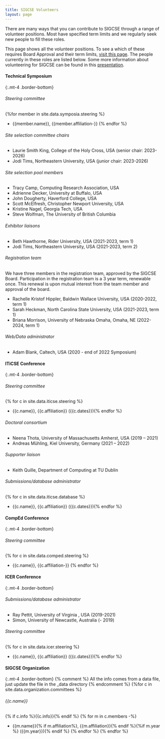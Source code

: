 ```yaml
---
title: SIGCSE Volunteers
layout: page 
---
```


There are many ways that you can contribute to SIGCSE through a range of volunteer positions. Most have specified term limits and we regularly seek new people to fill these roles.

This page shows all the volunteer positions. To see a which of these requires Board Approval and their term limits, [visit this page](../policies/approval.html). The people currently in these roles are listed below. Some more information about volunteering for SIGCSE can be found in this [presentation](../files/documents/pdfs/How%20to%20Volunteer%20with%20SIGCSE%202019.pdf).

#### Technical Symposium
{:.mt-4 .border-bottom}

###### Steering committee

{%for member in site.data.symposia.steering %}
- {{member.name}}, {{member.affiliation-}}
{% endfor %}

###### Site selection committee chairs

- Laurie Smith King, College of the Holy Cross, USA (senior chair: 2023-2026)
- Jodi Tims, Northeastern University, USA (junior chair: 2023-2026)

###### Site selection pool members

- Tracy Camp, Computing Research Association, USA
- Adrienne Decker, University at Buffalo, USA
- John Dougherty, Haverford College, USA
- Scott McElfresh, Christopher Newport University, USA
- Kristine Nagel, Georgia Tech, USA
- Steve Wolfman, The University of British Columbia

###### Exhibitor liaisons

-   Beth Hawthorne, Rider University, USA (2021-2023, term 1)
-   Jodi Tims, Northeastern University, USA (2021-2023, term 2)

###### Registration team

We have three members in the registration team, approved by the SIGCSE Board. Participation in the registration team is a 3 year term, renewable once. This renewal is upon mutual interest from the team member and approval of the board.

- Rachelle Kristof Hippler, Baldwin Wallace University, USA (2020-2022, term 1)
- Sarah Heckman, North Carolina State University, USA (2021-2023, term 1)
- Briana Morrison, University of Nebraska Omaha, Omaha, NE (2022-2024, term 1)

###### Web/Data administrator

-   Adam Blank, Caltech, USA (2020 - end of 2022 Symposium)

#### ITiCSE Conference
{:.mt-4 .border-bottom}

###### Steering committee

{% for c in site.data.iticse.steering %}
- {{c.name}}, {{c.affiliation}} ({{c.dates}}){% endfor %}

###### Doctoral consortium

- Neena Thota, University of Massachusetts Amherst, USA (2019 – 2021)
- Andreas Mühling, Kiel University, Germany (2021 – 2022)

###### Supporter liaison

- Keith Quille, Department of Computing at TU Dublin

###### Submissions/database administrator

{% for c in site.data.iticse.database %}
- {{c.name}}, {{c.affiliation}} ({{c.dates}}){% endfor %}


#### CompEd Conference
{:.mt-4 .border-bottom}

###### Steering committee

{% for c in site.data.comped.steering %}
- {{c.name}}, {{c.affiliation-}}
{% endfor %}

#### ICER Conference
{:.mt-4 .border-bottom}

###### Submissions/database administrator

-   Ray Pettit, University of Virginia , USA (2019-2021)
-   Simon, University of Newcastle, Australia (- 2019)

###### Steering committee

{% for c in site.data.icer.steering %}
- {{c.name}}, {{c.affiliation}} ({{c.dates}}){% endfor %}


#### SIGCSE Organization
{:.mt-4 .border-bottom}
{% comment %}
All the info comes from a data file,
just update the file in the _data directory 
{% endcomment %}
{%for c in site.data.organization.committees %}
###### {{c.name}}
{% if c.info %}{{c.info}}{% endif %}
{% for m in c.members -%}
- {{m.name}}{% if m.affiliation%}, {{m.affiliation}}{% endif %}{%if m.year %} ({{m.year}}){% endif %}
{% endfor %}
{% endfor %}


